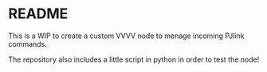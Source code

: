 # README

This is a WIP to create a custom VVVV node to menage incoming PJlink commands.

The repository also includes a little script in python in order to test the node!